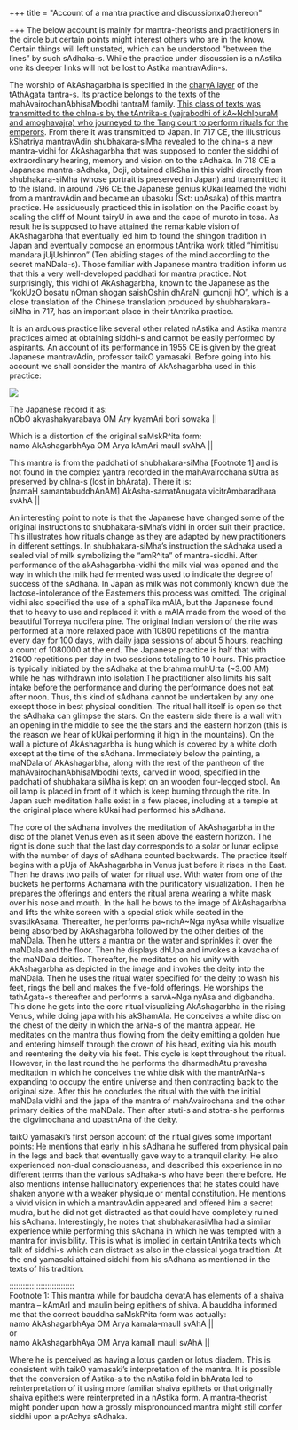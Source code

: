 +++
title = "Account of a mantra practice and discussionxa0thereon"

+++
The below account is mainly for mantra-theorists and practitioners in
the circle but certain points might interest others who are in the know.
Certain things will left unstated, which can be understood “between the
lines” by such sAdhaka-s. While the practice under discussion is a
nAstika one its deeper links will not be lost to Astika mantravAdin-s.

The worship of AkAshagarbha is specified in the [charyA
layer](https://manasataramgini.wordpress.com/2009/02/16/nastika-notes-2/)
of the tAthAgata tantra-s. Its practice belongs to the texts of the
mahAvairochanAbhisaMbodhi tantraM family. [This class of texts was
transmitted to the chIna-s by the tAntrika-s (vajrabodhi of
kA\~NchIpuraM and amoghavajra) who journeyed to the Tang court to
perform rituals for the
emperors](https://manasataramgini.wordpress.com/2012/01/15/a-note-on-the-tantric-state-among-the-china-s-and-recovery-of-a-lost-vainayaka-ritual/).
From there it was transmitted to Japan. In 717 CE, the illustrious
kShatriya mantravAdin shubhakara-siMha revealed to the chIna-s a new
mantra-vidhi for AkAshagarbha that was supposed to confer the siddhi of
extraordinary hearing, memory and vision on to the sAdhaka. In 718 CE a
Japanese mantra-sAdhaka, Doji, obtained dIkSha in this vidhi directly
from shubhakara-siMha (whose portrait is preserved in Japan) and
transmitted it to the island. In around 796 CE the Japanese genius kUkai
learned the vidhi from a mantravAdin and became an ubasoku (Skt:
upAsaka) of this mantra practice. He assiduously practiced this in
isolation on the Pacific coast by scaling the cliff of Mount tairyU in
awa and the cape of muroto in tosa. As result he is supposed to have
attained the remarkable vision of AkAshagarbha that eventually led him
to found the shingon tradition in Japan and eventually compose an
enormous tAntrika work titled “himitisu mandara jUjUshinron” (Ten
abiding stages of the mind according to the secret maNDala-s). Those
familiar with Japanese mantra tradition inform us that this a very
well-developed paddhati for mantra practice. Not surprisingly, this
vidhi of AkAshagarbha, known to the Japanese as the “kokUzO bosatu nOman
shogan saishOshin dhAraNI gumonji hO”, which is a close translation of
the Chinese translation produced by shubharakara-siMha in 717, has an
important place in their tAntrika practice.

It is an arduous practice like several other related nAstika and Astika
mantra practices aimed at obtaining siddhi-s and cannot be easily
performed by aspirants. An account of its performance in 1955 CE is
given by the great Japanese mantravAdin, professor taikO yamasaki.
Before going into his account we shall consider the mantra of
AkAshagarbha used in this practice:

[![](https://lh5.googleusercontent.com/-QGC_1oNZK9g/UNvyT07SyaI/AAAAAAAAChQ/u68-EQ6xBKY/s400/AkAshagarbha.jpg)](https://picasaweb.google.com/lh/photo/EOaPhKA8J-_SBScyYOvZadMTjNZETYmyPJy0liipFm0?feat=embedwebsite)

The Japanese record it as:  
nObO akyashakyarabaya OM Ary kyamAri bori sowaka ||

Which is a distortion of the original saMskR^ita form:  
namo AkAshagarbhAya OM Arya kAmAri maulI svAhA ||

This mantra is from the paddhati of shubhakara-siMha \[Footnote 1\] and
is not found in the complex yantra recorded in the mahAvairochana sUtra
as preserved by chIna-s (lost in bhArata). There it is:  
\[namaH samantabuddhAnAM\] AkAsha-samatAnugata vicitrAmbaradhara svAhA
||

An interesting point to note is that the Japanese have changed some of
the original instructions to shubhakara-siMha’s vidhi in order suit
their practice. This illustrates how rituals change as they are adapted
by new practitioners in different settings. In shubhakara-siMha’s
instruction the sAdhaka used a sealed vial of milk symbolizing the
“amR^ita” of mantra-siddhi. After performance of the
akAshagarbha-vidhi the milk vial was opened and the way in which the
milk had fermented was used to indicate the degree of success of the
sAdhana. In Japan as milk was not commonly known due the
lactose-intolerance of the Easterners this process was omitted. The
original vidhi also specified the use of a sphaTika mAlA, but the
Japanese found that to heavy to use and replaced it with a mAlA made
from the wood of the beautiful Torreya nucifera pine. The original
Indian version of the rite was performed at a more relaxed pace with
10800 repetitions of the mantra every day for 100 days, with daily japa
sessions of about 5 hours, reaching a count of 1080000 at the end. The
Japanese practice is half that with 21600 repetitions per day in two
sessions totaling to 10 hours. This practice is typically initiated by
the sAdhaka at the brahma muhUrta (\~3.00 AM) while he has withdrawn
into isolation.The practitioner also limits his salt intake before the
performance and during the performance does not eat after noon. Thus,
this kind of sAdhana cannot be undertaken by any one except those in
best physical condition. The ritual hall itself is open so that the
sAdhaka can glimpse the stars. On the eastern side there is a wall with
an opening in the middle to see the the stars and the eastern horizon
(this is the reason we hear of kUkai performing it high in the
mountains). On the wall a picture of AkAshagarbha is hung which is
covered by a white cloth except at the time of the sAdhana. Immediately
below the painting, a maNDala of AkAshagarbha, along with the rest of
the pantheon of the mahAvairochanAbhisaMbodhi texts, carved in wood,
specified in the paddhati of shubhakara siMha is kept on an wooden
four-legged stool. An oil lamp is placed in front of it which is keep
burning through the rite. In Japan such meditation halls exist in a few
places, including at a temple at the original place where kUkai had
performed his sAdhana.

The core of the sAdhana involves the meditation of AkAshagarbha in the
disc of the planet Venus even as it seen above the eastern horizon. The
right is done such that the last day corresponds to a solar or lunar
eclipse with the number of days of sAdhana counted backwards. The
practice itself begins with a pUja of AkAshagarbha in Venus just before
it rises in the East. Then he draws two pails of water for ritual use.
With water from one of the buckets he performs Achamana with the
purificatory visualization. Then he prepares the offerings and enters
the ritual arena wearing a white mask over his nose and mouth. In the
hall he bows to the image of AkAshagarbha and lifts the white screen
with a special stick while seated in the svastikAsana. Thereafter, he
performs pa\~nchA\~Nga nyAsa while visualize being absorbed by
AkAshagarbha followed by the other deities of the maNDala. Then he
utters a mantra on the water and sprinkles it over the maNDala and the
floor. Then he displays dhUpa and invokes a kavacha of the maNDala
deities. Thereafter, he meditates on his unity with AkAshagarbha as
depicted in the image and invokes the deity into the maNDala. Then he
uses the ritual water specified for the deity to wash his feet, rings
the bell and makes the five-fold offerings. He worships the tathAgata-s
thereafter and performs a sarvA\~Nga nyAsa and digbandha. This done he
gets into the core ritual visualizing AkAshagarbha in the rising Venus,
while doing japa with his akShamAla. He conceives a white disc on the
chest of the deity in which the arNa-s of the mantra appear. He
meditates on the mantra thus flowing from the deity emitting a golden
hue and entering himself through the crown of his head, exiting via his
mouth and reentering the deity via his feet. This cycle is kept
throughout the ritual. However, in the last round the he performs the
dharmadhAtu pravesha meditation in which he conceives the white disk
with the mantrArNa-s expanding to occupy the entire universe and then
contracting back to the original size. After this he concludes the
ritual with the with the initial maNDala vidhi and the japa of the
mantra of mahAvairochana and the other primary deities of the maNDala.
Then after stuti-s and stotra-s he performs the digvimochana and
upasthAna of the deity.

taikO yamasaki’s first person account of the ritual gives some important
points: He mentions that early in his sAdhana he suffered from physical
pain in the legs and back that eventually gave way to a tranquil
clarity. He also experienced non-dual consciousness, and described this
experience in no different terms than the various sAdhaka-s who have
been there before. He also mentions intense hallucinatory experiences
that he states could have shaken anyone with a weaker physique or mental
constitution. He mentions a vivid vision in which a mantravAdin appeared
and offered him a secret mudra, but he did not get distracted as that
could have completely ruined his sAdhana. Interestingly, he notes that
shubhakarasiMha had a similar experience while performing this sAdhana
in which he was tempted with a mantra for invisibility. This is what is
implied in certain tAntrika texts which talk of siddhi-s which can
distract as also in the classical yoga tradition. At the end yamasaki
attained siddhi from his sAdhana as mentioned in the texts of his
tradition.

:::::::::::::::::::::::::::::  
Footnote 1: This mantra while for bauddha devatA has elements of a
shaiva mantra – kAmArI and maulin being epithets of shiva. A bauddha
informed me that the correct bauddha saMskR^ita form was actually:  
namo AkAshagarbhAya OM Arya kamala-maulI svAhA ||  
or  
namo AkAshagarbhAya OM Arya kamalI maulI svAhA ||

Where he is perceived as having a lotus garden or lotus diadem. This is
consistent with taikO yamasaki’s interpretation of the mantra. It is
possible that the conversion of Astika-s to the nAstika fold in bhArata
led to reinterpretation of it using more familiar shaiva epithets or
that originally shaiva epithets were reinterpreted in a nAstika form. A
mantra-theorist might ponder upon how a grossly mispronounced mantra
might still confer siddhi upon a prAchya sAdhaka.
